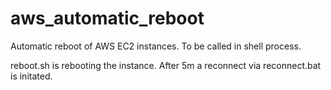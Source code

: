# aws_automatic_reboot
Automatic reboot of AWS EC2 instances. To be called in shell process.

reboot.sh is rebooting the instance. After 5m a reconnect via reconnect.bat is initated. 
